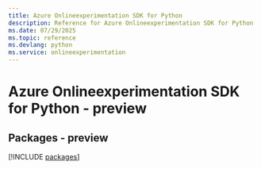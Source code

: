 ```yaml
---
title: Azure Onlineexperimentation SDK for Python
description: Reference for Azure Onlineexperimentation SDK for Python
ms.date: 07/29/2025
ms.topic: reference
ms.devlang: python
ms.service: onlineexperimentation
---
```

# Azure Onlineexperimentation SDK for Python - preview
## Packages - preview
[!INCLUDE [packages](onlineexperimentation-index.md)]